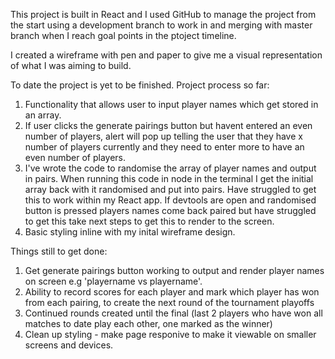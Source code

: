 This project is built in React and I used GitHub to manage the project from the start using a development branch to work in and merging with master branch when I reach goal points in the ptoject timeline. 

I created a wireframe with pen and paper to give me a visual representation of what I was aiming to build. 

To date the project is yet to be finished. Project process so far: 

1) Functionality that allows user to input player names which get stored in an array. 
2) If user clicks the generate pairings button but havent entered an even number of players, alert will pop up telling the user that they have x number of players currently and they need to enter more to have an even number of players. 
3) I've wrote the code to randomise the array of player names and output in pairs. When running this code in node in the terminal I get the initial array back with it randomised and put into pairs. Have struggled to get this to work within my React app. If devtools are open and randomised button is pressed players names come back paired but have struggled to get this take next steps to get this to render to the screen. 
4) Basic styling inline with my inital wireframe design. 

Things still to get done: 

1) Get generate pairings button working to output and render player names on screen e.g 'playername vs playername'.
2) Ability to record scores for each player and mark which player has won from each pairing, to create the next round of the tournament playoffs
3) Continued rounds created until the final (last 2 players who have won all matches to date play each other, one marked as the winner)
4) Clean up styling - make page responive to make it viewable on smaller screens and devices. 


